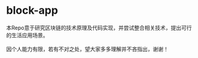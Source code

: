 # block-app</br>
本Repo意于研究区块链的技术原理及代码实现，并尝试整合相关技术，提出可行的生活应用场景。</br>
</br>
因个人能力有限，若有不对之处，望大家多多理解并不吝指出，谢谢！
